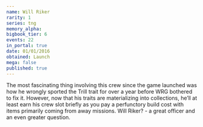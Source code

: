 ```yaml
---
name: Will Riker
rarity: 1
series: tng
memory_alpha:
bigbook_tier: 6
events: 22
in_portal: true
date: 01/01/2016
obtained: Launch
mega: false
published: true
---
```


The most fascinating thing involving this crew since the game launched was how he wrongly sported the Trill trait for over a year before WRG bothered to fix it. However, now that his traits are materializing into collections, he’ll at least earn his crew slot briefly as you pay a perfunctory build cost with items primarily coming from away missions. Will Riker? - a great officer and an even greater question.
